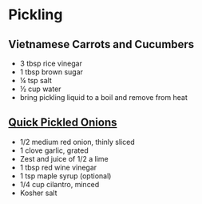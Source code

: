 # Pickling

## Vietnamese Carrots and Cucumbers

- 3 tbsp rice vinegar
- 1 tbsp brown sugar
- ¼ tsp salt
- ½ cup water
- bring pickling liquid to a boil and remove from heat

## [Quick Pickled Onions](https://www.instagram.com/p/C1pOsOpMH3A/)

- 1/2 medium red onion, thinly sliced
- 1 clove garlic, grated
- Zest and juice of 1/2 a lime
- 1 tbsp red wine vinegar
- 1 tsp maple syrup (optional)
- 1/4 cup cilantro, minced
- Kosher salt
